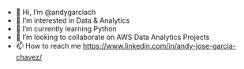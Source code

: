 - 👋 Hi, I’m @andygarciach
- 👀 I’m interested in Data & Analytics
- 🌱 I’m currently learning Python
- 💞️ I’m looking to collaborate on AWS Data Analytics Projects
- 📫 How to reach me https://www.linkedin.com/in/andy-jose-garcia-chavez/

<!---
andygarciach/andygarciach is a ✨ special ✨ repository because its `README.md` (this file) appears on your GitHub profile.
You can click the Preview link to take a look at your changes.
--->
